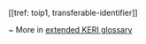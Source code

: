 [[tref: toip1, transferable-identifier]]

~ More in <a href="https://weboftrust.github.io/WOT-terms/docs/glossary/transferable-identifier">extended KERI glossary</a>